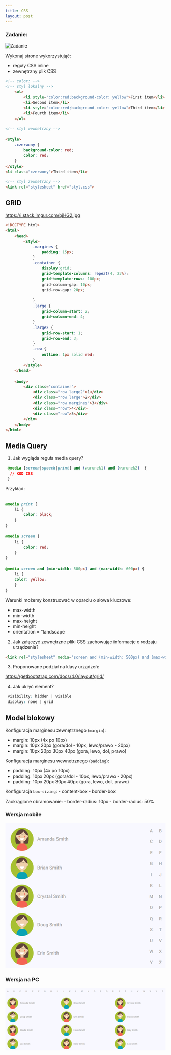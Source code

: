 ```yaml
---
title: CSS
layout: post
---
```



### Zadanie:
![Zadanie](https://uploads.disquscdn.com/images/e2738c7e6936cd7c1ea726701a8965ae1f0e49f9696f1225ddd14ed1d02d9e67.png)

Wykonaj strone wykorzystująć:
  * reguły CSS inline
  * zewnętrzny plik CSS
  


```html
<!-- color: -->
<!-- styl lokalny -->
	<ol>
		<li style="color:red;background-color: yellow">First item</li>
		<li>Second item</li>
		<li style="color:red;background-color: yellow">Third item</li>
		<li>Fourth item</li>  
	</ol>
```




```html
<!-- styl wewnetrzny -->

<style>
	.czerwony {
		background-color: red;
		color: red;
	}
</style>
<li class="czerwony">Third item</li>    
```


```html
<!-- styl zewnetrzny -->
<link rel="stylesheet" href="styl.css">
```



## GRID

https://i.stack.imgur.com/bjHG2.jpg

```html
<!DOCTYPE html>
<html>
	<head>
		<style>
			.margines {
				padding: 15px;
			}
			.container {
				display:grid;
				grid-template-columns: repeat(4, 25%);
				grid-template-rows: 100px;
				grid-column-gap: 10px;
				grid-row-gap: 20px;
				
			}
			.large {
				grid-column-start: 2;
				grid-column-end: 4;
			}
			.large2 {
				grid-row-start: 1;
				grid-row-end: 3;
			}
			.row {
				outline: 1px solid red;
			}
		</style>
	</head>
	
	<body>
		<div class="container">
			<div class="row large2">1</div>
			<div class="row large">2</div>
			<div class="row margines">3</div>
			<div class="row">4</div>
			<div class="row">5</div>
		</div>
	</body>
</html>

```



## Media Query

1. Jak wygląda reguła media query?

```css
 @media [screen|speech|print] and (warunek1) and (warunek2)  {
  // KOD CSS
 }
```

Przykład:

```css

@media print {
    li {
        color: black;
    }
}
			
@media screen {
    li {
        color: red;
    }
}
			 
@media screen and (min-width: 500px) and (max-width: 600px) {
    li {
	color: yellow;
    }
}
```

Warunki możemy konstruować w oparciu o słowa kluczowe:
 -  max-width
 - min-width
 - max-height
 - min-height 
 - orientation = "landscape

2. Jak załączyć zewnętrzne pliki CSS zachowując informacje o rodzaju urządzenia?

```html
<link rel="stylesheet" media="screen and (min-width: 500px) and (max-width: 600px)"  href="page_md.css">
````


3. Proponowane podział na klasy urządzeń:

https://getbootstrap.com/docs/4.0/layout/grid/


4. Jak ukryć element?

```css
 visibility: hidden | visible
 display: none | grid 
```



## Model blokowy

 Konfiguracja marginesu zewnętrznego (`margin`):
  - margin: 10px (4x po 10px)
  - margin: 10px 20px (gora/dol - 10px, lewo/prawo - 20px)
  - margin: 10px 20px 30px 40px (gora, lewo, dol, prawo)

  Konfiguracja marginesu wewnetrznego (`padding`):
   - padding: 10px (4x po 10px)
   - padding: 10px 20px (gora/dol - 10px, lewo/prawo - 20px)
   - padding: 10px 20px 30px 40px (gora, lewo, dol, prawo)

   Konfiguracja `box-sizing`:
    - content-box
    - border-box

   Zaokrąglone obramowanie:
    - border-radius: 10px
    - border-radius: 50%


 ### Wersja mobile

 ![Zadanie](/images/html/s1.png)

 ### Wersja na PC

 ![Zadanie](/images/html/s2.png)
